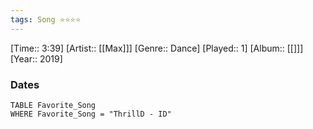 ```yaml
---
tags: Song ⭐⭐⭐⭐ 
---
```

[Time:: 3:39]
[Artist:: [[Max]]]
[Genre:: Dance]
[Played:: 1]
[Album:: [[]]]
[Year:: 2019]
### Dates
````dataview
TABLE Favorite_Song
WHERE Favorite_Song = "ThrillD - ID"
````
